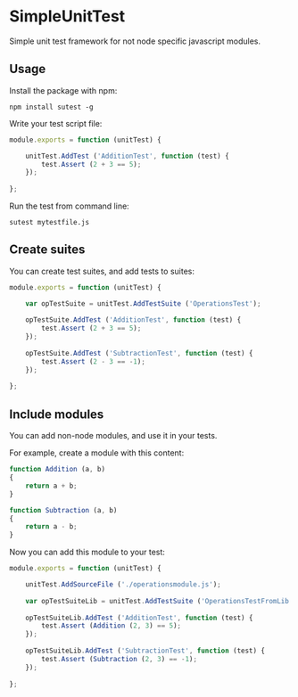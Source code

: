 SimpleUnitTest
==============

Simple unit test framework for not node specific javascript modules.

Usage
-----

Install the package with npm:

```
npm install sutest -g
```

Write your test script file:

```js
module.exports = function (unitTest) {

	unitTest.AddTest ('AdditionTest', function (test) {
		test.Assert (2 + 3 == 5);
	});
	
};
```

Run the test from command line:

```
sutest mytestfile.js
```

Create suites
-------------

You can create test suites, and add tests to suites:

```js
module.exports = function (unitTest) {

	var opTestSuite = unitTest.AddTestSuite ('OperationsTest');
	
	opTestSuite.AddTest ('AdditionTest', function (test) {
		test.Assert (2 + 3 == 5);
	});
	
	opTestSuite.AddTest ('SubtractionTest', function (test) {
		test.Assert (2 - 3 == -1);
	});
	
};
```

Include modules
---------------

You can add non-node modules, and use it in your tests.

For example, create a module with this content:

```js
function Addition (a, b)
{
	return a + b;
}

function Subtraction (a, b)
{
	return a - b;
}
```

Now you can add this module to your test: 

```js
module.exports = function (unitTest) {

	unitTest.AddSourceFile ('./operationsmodule.js');
	
	var opTestSuiteLib = unitTest.AddTestSuite ('OperationsTestFromLib');
	
	opTestSuiteLib.AddTest ('AdditionTest', function (test) {
		test.Assert (Addition (2, 3) == 5);
	});
	
	opTestSuiteLib.AddTest ('SubtractionTest', function (test) {
		test.Assert (Subtraction (2, 3) == -1);
	});
	
};
```
